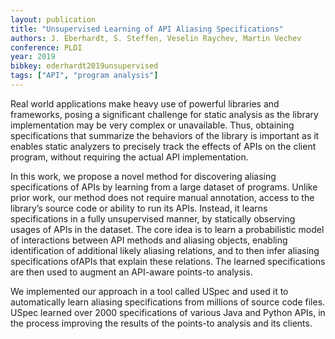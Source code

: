 ```yaml
---
layout: publication
title: "Unsupervised Learning of API Aliasing Specifications"
authors: J. Eberhardt, S. Steffen, Veselin Raychev, Martin Vechev
conference: PLDI
year: 2019
bibkey: ederhardt2019unsupervised
tags: ["API", "program analysis"]
---
```

Real world applications make heavy use of powerful libraries
and frameworks, posing a significant challenge for static analysis
as the library implementation may be very complex or unavailable.
Thus, obtaining specifications that summarize the behaviors of
the library is important as it enables static analyzers to precisely
track the effects of APIs on the client program, without requiring
the actual API implementation. 

In this work, we propose a novel method
for discovering aliasing specifications of APIs by learning from a large
dataset of programs. Unlike prior work, our method does not require
manual annotation, access to the library’s source code or ability to
run its APIs. Instead, it learns specifications in a fully unsupervised manner,
by statically observing usages of APIs in the dataset. The core idea is to
learn a probabilistic model of interactions between API methods and aliasing
objects, enabling identification of additional likely aliasing relations,
and to then infer aliasing specifications ofAPIs that explain these relations.
The learned specifications are then used to augment an API-aware points-to analysis.

We implemented our approach in a tool called USpec and used it to automatically
learn aliasing specifications from millions of source code files.
USpec learned over 2000 specifications of various Java and Python APIs, in the process
improving the results of the points-to analysis and its clients.
